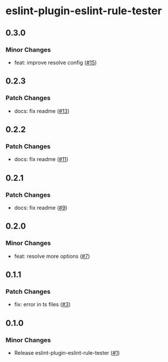 # eslint-plugin-eslint-rule-tester

## 0.3.0

### Minor Changes

- feat: improve resolve config ([#15](https://github.com/ota-meshi/eslint-plugin-eslint-rule-tester/pull/15))

## 0.2.3

### Patch Changes

- docs: fix readme ([#13](https://github.com/ota-meshi/eslint-plugin-eslint-rule-tester/pull/13))

## 0.2.2

### Patch Changes

- docs: fix readme ([#11](https://github.com/ota-meshi/eslint-plugin-eslint-rule-tester/pull/11))

## 0.2.1

### Patch Changes

- docs: fix readme ([#9](https://github.com/ota-meshi/eslint-plugin-eslint-rule-tester/pull/9))

## 0.2.0

### Minor Changes

- feat: resolve more options ([#7](https://github.com/ota-meshi/eslint-plugin-eslint-rule-tester/pull/7))

## 0.1.1

### Patch Changes

- fix: error in ts files ([#3](https://github.com/ota-meshi/eslint-plugin-eslint-rule-tester/pull/3))

## 0.1.0

### Minor Changes

- Release eslint-plugin-eslint-rule-tester ([#1](https://github.com/ota-meshi/eslint-plugin-eslint-rule-tester/pull/1))
